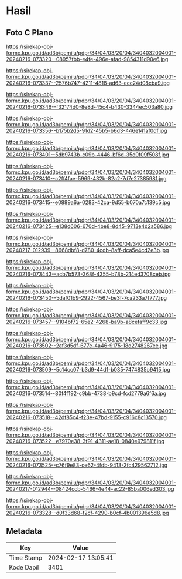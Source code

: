 # Hasil

## Foto C Plano

https://sirekap-obj-formc.kpu.go.id/ad3b/pemilu/pdpr/34/04/03/20/04/3404032004001-20240216-073320--08957fbb-e4fe-496e-afad-9854311d90e6.jpg

https://sirekap-obj-formc.kpu.go.id/ad3b/pemilu/pdpr/34/04/03/20/04/3404032004001-20240216-073337--2576b747-4211-4818-ad63-ecc24d08cba9.jpg

https://sirekap-obj-formc.kpu.go.id/ad3b/pemilu/pdpr/34/04/03/20/04/3404032004001-20240216-073346--f32174d0-8e8d-45c4-b430-3344ec503a80.jpg

https://sirekap-obj-formc.kpu.go.id/ad3b/pemilu/pdpr/34/04/03/20/04/3404032004001-20240216-073356--b175b2d5-91d2-45b5-b6d3-446e141af0df.jpg

https://sirekap-obj-formc.kpu.go.id/ad3b/pemilu/pdpr/34/04/03/20/04/3404032004001-20240216-073401--5db9743b-c09b-4446-bf6d-35d0f09f508f.jpg

https://sirekap-obj-formc.kpu.go.id/ad3b/pemilu/pdpr/34/04/03/20/04/3404032004001-20240216-073410--c2ff4fae-5969-432b-82a2-7d7e27385981.jpg

https://sirekap-obj-formc.kpu.go.id/ad3b/pemilu/pdpr/34/04/03/20/04/3404032004001-20240216-073415--e0889a6a-0283-42ca-9d55-b070a7c139c5.jpg

https://sirekap-obj-formc.kpu.go.id/ad3b/pemilu/pdpr/34/04/03/20/04/3404032004001-20240216-073425--e138d606-670d-4be8-8d45-9713e4d2a586.jpg

https://sirekap-obj-formc.kpu.go.id/ad3b/pemilu/pdpr/34/04/03/20/04/3404032004001-20240217-012939--8668dbf8-d780-4cdb-8aff-dca5e4cd2e3b.jpg

https://sirekap-obj-formc.kpu.go.id/ad3b/pemilu/pdpr/34/04/03/20/04/3404032004001-20240216-073443--acb7b573-368f-4355-b78b-214ed3708ceb.jpg

https://sirekap-obj-formc.kpu.go.id/ad3b/pemilu/pdpr/34/04/03/20/04/3404032004001-20240216-073450--5daf01b9-2922-4567-be3f-7ca233a7f777.jpg

https://sirekap-obj-formc.kpu.go.id/ad3b/pemilu/pdpr/34/04/03/20/04/3404032004001-20240216-073457--9104bf72-65e2-4268-ba9b-a8cefaff9c33.jpg

https://sirekap-obj-formc.kpu.go.id/ad3b/pemilu/pdpr/34/04/03/20/04/3404032004001-20240216-073502--2af3d5df-677e-4a46-9175-18d2748267ee.jpg

https://sirekap-obj-formc.kpu.go.id/ad3b/pemilu/pdpr/34/04/03/20/04/3404032004001-20240216-073509--5c14cc07-b3d9-44d1-b035-7474835b9415.jpg

https://sirekap-obj-formc.kpu.go.id/ad3b/pemilu/pdpr/34/04/03/20/04/3404032004001-20240216-073514--80f4f192-c9bb-4738-b9cd-fcd2779a6f6a.jpg

https://sirekap-obj-formc.kpu.go.id/ad3b/pemilu/pdpr/34/04/03/20/04/3404032004001-20240216-073518--42df85c4-f23e-47bd-9155-c916c8c13570.jpg

https://sirekap-obj-formc.kpu.go.id/ad3b/pemilu/pdpr/34/04/03/20/04/3404032004001-20240216-073522--e7970e38-3f91-4311-ae18-0840e979811f.jpg

https://sirekap-obj-formc.kpu.go.id/ad3b/pemilu/pdpr/34/04/03/20/04/3404032004001-20240216-073525--c76f9e83-ce62-4fdb-9413-2fc429562712.jpg

https://sirekap-obj-formc.kpu.go.id/ad3b/pemilu/pdpr/34/04/03/20/04/3404032004001-20240217-012944--08424ccb-5466-4e44-ac22-85ba006ed303.jpg

https://sirekap-obj-formc.kpu.go.id/ad3b/pemilu/pdpr/34/04/03/20/04/3404032004001-20240216-073328--d0f33d68-f2cf-4290-b0cf-4b001396e5d8.jpg


## Metadata

| Key        | Value               |
| ---------- | ------------------- |
| Time Stamp | 2024-02-17 13:05:41 |
| Kode Dapil | 3401                |



